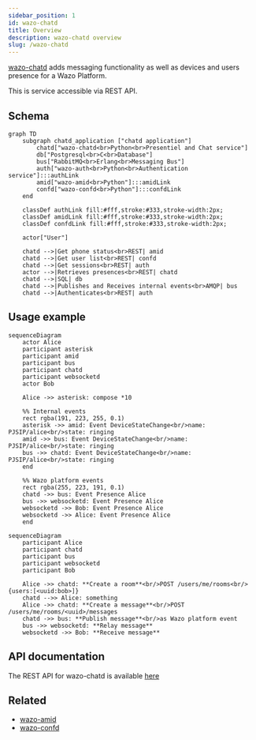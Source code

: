 ```yaml
---
sidebar_position: 1
id: wazo-chatd
title: Overview
description: wazo-chatd overview
slug: /wazo-chatd
---
```


[wazo-chatd](https://github.com/wazo-platform/xivo-chatd) adds messaging functionality as well as devices and users presence for a Wazo Platform.

This is service accessible via REST API.

## Schema

```mermaid
graph TD
    subgraph chatd_application ["chatd application"]
        chatd["wazo-chatd<br>Python<br>Presentiel and Chat service"]
        db["Postgresql<br>C<br>Database"]
        bus["RabbitMQ<br>Erlang<br>Messaging Bus"]
        auth["wazo-auth<br>Python<br>Authentication service"]:::authLink
        amid["wazo-amid<br>Python"]:::amidLink
        confd["wazo-confd<br>Python"]:::confdLink
    end

    classDef authLink fill:#fff,stroke:#333,stroke-width:2px;
    classDef amidLink fill:#fff,stroke:#333,stroke-width:2px;
    classDef confdLink fill:#fff,stroke:#333,stroke-width:2px;

    actor["User"]

    chatd -->|Get phone status<br>REST| amid
    chatd -->|Get user list<br>REST| confd
    chatd -->|Get sessions<br>REST| auth
    actor -->|Retrieves presences<br>REST| chatd
    chatd -->|SQL| db
    chatd -->|Publishes and Receives internal events<br>AMQP| bus
    chatd -->|Authenticates<br>REST| auth
```

## Usage example

```mermaid
sequenceDiagram
    actor Alice
    participant asterisk
    participant amid
    participant bus
    participant chatd
    participant websocketd
    actor Bob

    Alice ->> asterisk: compose *10

    %% Internal events
    rect rgba(191, 223, 255, 0.1)
    asterisk ->> amid: Event DeviceStateChange<br/>name: PJSIP/alice<br/>state: ringing
    amid ->> bus: Event DeviceStateChange<br/>name: PJSIP/alice<br/>state: ringing
    bus ->> chatd: Event DeviceStateChange<br/>name: PJSIP/alice<br/>state: ringing
    end

    %% Wazo platform events
    rect rgba(255, 223, 191, 0.1)
    chatd ->> bus: Event Presence Alice
    bus ->> websocketd: Event Presence Alice
    websocketd ->> Bob: Event Presence Alice
    websocketd ->> Alice: Event Presence Alice
    end
```

```mermaid
sequenceDiagram
    participant Alice
    participant chatd
    participant bus
    participant websocketd
    participant Bob

    Alice ->> chatd: **Create a room**<br/>POST /users/me/rooms<br/>{users:[<uuid:bob>]}
    chatd -->> Alice: something
    Alice ->> chatd: **Create a message**<br/>POST /users/me/rooms/<uuid>/messages
    chatd ->> bus: **Publish message**<br/>as Wazo platform event
    bus ->> websocketd: **Relay message**
    websocketd ->> Bob: **Receive message**
```

## API documentation

The REST API for wazo-chatd is available [here](../api/chat.html)

## Related

- [wazo-amid](https://github.com/wazo-platform/wazo-amid)
- [wazo-confd](configuration.html)
